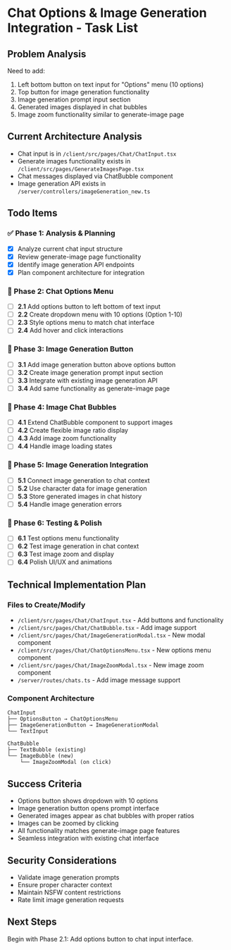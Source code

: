 # Chat Options & Image Generation Integration - Task List

## Problem Analysis
Need to add:
1. Left bottom button on text input for "Options" menu (10 options)
2. Top button for image generation functionality
3. Image generation prompt input section
4. Generated images displayed in chat bubbles
5. Image zoom functionality similar to generate-image page

## Current Architecture Analysis
- Chat input is in `/client/src/pages/Chat/ChatInput.tsx`
- Generate images functionality exists in `/client/src/pages/GenerateImagesPage.tsx`
- Chat messages displayed via ChatBubble component
- Image generation API exists in `/server/controllers/imageGeneration_new.ts`

## Todo Items

### ✅ Phase 1: Analysis & Planning
- [x] Analyze current chat input structure
- [x] Review generate-image page functionality
- [x] Identify image generation API endpoints
- [x] Plan component architecture for integration

### 🔲 Phase 2: Chat Options Menu
- [ ] **2.1** Add options button to left bottom of text input
- [ ] **2.2** Create dropdown menu with 10 options (Option 1-10)
- [ ] **2.3** Style options menu to match chat interface
- [ ] **2.4** Add hover and click interactions

### 🔲 Phase 3: Image Generation Button
- [ ] **3.1** Add image generation button above options button
- [ ] **3.2** Create image generation prompt input section
- [ ] **3.3** Integrate with existing image generation API
- [ ] **3.4** Add same functionality as generate-image page

### 🔲 Phase 4: Image Chat Bubbles
- [ ] **4.1** Extend ChatBubble component to support images
- [ ] **4.2** Create flexible image ratio display
- [ ] **4.3** Add image zoom functionality
- [ ] **4.4** Handle image loading states

### 🔲 Phase 5: Image Generation Integration
- [ ] **5.1** Connect image generation to chat context
- [ ] **5.2** Use character data for image generation
- [ ] **5.3** Store generated images in chat history
- [ ] **5.4** Handle image generation errors

### 🔲 Phase 6: Testing & Polish
- [ ] **6.1** Test options menu functionality
- [ ] **6.2** Test image generation in chat context
- [ ] **6.3** Test image zoom and display
- [ ] **6.4** Polish UI/UX and animations

## Technical Implementation Plan

### Files to Create/Modify
- `/client/src/pages/Chat/ChatInput.tsx` - Add buttons and functionality
- `/client/src/pages/Chat/ChatBubble.tsx` - Add image support
- `/client/src/pages/Chat/ImageGenerationModal.tsx` - New modal component
- `/client/src/pages/Chat/ChatOptionsMenu.tsx` - New options menu component  
- `/client/src/pages/Chat/ImageZoomModal.tsx` - New image zoom component
- `/server/routes/chats.ts` - Add image message support

### Component Architecture
```
ChatInput
├── OptionsButton → ChatOptionsMenu
├── ImageGenerationButton → ImageGenerationModal
└── TextInput

ChatBubble
├── TextBubble (existing)
└── ImageBubble (new)
    └── ImageZoomModal (on click)
```

## Success Criteria
- Options button shows dropdown with 10 options
- Image generation button opens prompt interface
- Generated images appear as chat bubbles with proper ratios
- Images can be zoomed by clicking
- All functionality matches generate-image page features
- Seamless integration with existing chat interface

## Security Considerations
- Validate image generation prompts
- Ensure proper character context
- Maintain NSFW content restrictions
- Rate limit image generation requests

## Next Steps
Begin with Phase 2.1: Add options button to chat input interface.
